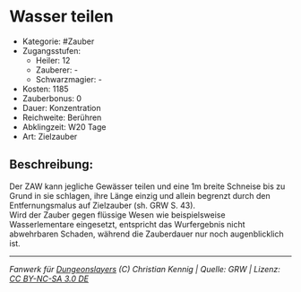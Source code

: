 # Wasser teilen  
- Kategorie: #Zauber  
- Zugangsstufen:  
  - Heiler: 12  
  - Zauberer: -  
  - Schwarzmagier: -  
- Kosten: 1185  
- Zauberbonus: 0  
- Dauer: Konzentration  
- Reichweite: Berühren  
- Abklingzeit: W20 Tage  
- Art: Zielzauber     

## Beschreibung:
Der ZAW kann jegliche Gewässer teilen und eine 1m breite Schneise bis zu Grund in sie schlagen, ihre Länge einzig und allein begrenzt durch den Entfernungsmalus auf Zielzauber (sh. GRW S. 43).<br>Wird der Zauber gegen flüssige Wesen wie beispielsweise Wasserlementare eingesetzt, entspricht das Wurfergebnis nicht abwehrbaren Schaden, während die Zauberdauer nur noch augenblicklich ist.


___
*Fanwerk für [Dungeonslayers](https://www.dungeonslayers.net/) (C) Christian Kennig | Quelle: GRW | Lizenz: [CC BY-NC-SA 3.0 DE](https://creativecommons.org/licenses/by-nc-sa/3.0/de/)*